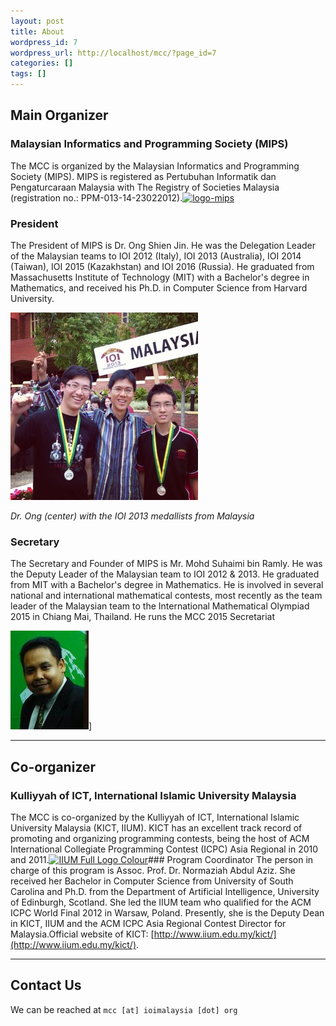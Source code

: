 ```yaml
---
layout: post
title: About
wordpress_id: 7
wordpress_url: http://localhost/mcc/?page_id=7
categories: []
tags: []
---
```


## Main Organizer

### Malaysian Informatics and Programming Society (MIPS)

The MCC is organized by the Malaysian Informatics and Programming Society (MIPS). MIPS is registered as Pertubuhan Informatik dan Pengaturcaraan Malaysia with The Registry of Societies Malaysia (registration no.: PPM-013-14-23022012).[![logo-mips](http://ioimalaysia.org/wp-content/uploads/2013/08/logo-mips-300x105.png)](http://ioimalaysia.org/wp-content/uploads/2013/08/logo-mips.png)

### President
The President of MIPS is Dr. Ong Shien Jin. He was the Delegation Leader of the Malaysian teams to IOI 2012 (Italy), IOI 2013 (Australia), IOI 2014 (Taiwan), IOI 2015 (Kazakhstan) and IOI 2016 (Russia). He graduated from Massachusetts Institute of Technology (MIT) with a Bachelor's degree in Mathematics, and received his Ph.D. in Computer Science from Harvard University.

![silvers](/wp-content/uploads/2013/03/silvers-300x300.jpg)

*Dr. Ong (center) with the IOI 2013 medallists from Malaysia*

### Secretary
The Secretary and Founder of MIPS is Mr. Mohd Suhaimi bin Ramly. He was the Deputy Leader of the Malaysian team to IOI 2012 &amp; 2013. He graduated from MIT with a Bachelor's degree in Mathematics. He is involved in several national and international mathematical contests, most recently as the team leader of the Malaysian team to the International Mathematical Olympiad 2015 in Chiang Mai, Thailand. He runs the MCC 2015 Secretariat

![msr2-1](/wp-content/uploads/2013/08/msr2-1.jpg)]

---

## Co-organizer

### Kulliyyah of ICT, International Islamic University Malaysia

The MCC is co-organized by the Kulliyyah of ICT, International Islamic University Malaysia (KICT, IIUM). KICT has an excellent track record of promoting and organizing programming contests, being the host of ACM International Collegiate Programming Contest (ICPC) Asia Regional in 2010 and 2011.[![IIUM Full Logo Colour](http://ioimalaysia.org/wp-content/uploads/2013/08/IIUM-Full-Logo-Colour-300x77.jpg)](http://ioimalaysia.org/wp-content/uploads/2013/08/IIUM-Full-Logo-Colour.jpg)### Program Coordinator
The person in charge of this program is Assoc. Prof. Dr. Normaziah Abdul Aziz. She received her Bachelor in Computer Science from University of South Carolina and Ph.D. from the Department of Artificial Intelligence, University of Edinburgh, Scotland. She led the IIUM team who qualified for the ACM ICPC World Final 2012 in Warsaw, Poland. Presently, she is the Deputy Dean in KICT, IIUM and the ACM ICPC Asia Regional Contest Director for Malaysia.Official website of KICT: [http://www.iium.edu.my/kict/](http://www.iium.edu.my/kict/).

---

## Contact Us

We can be reached at ``mcc [at] ioimalaysia [dot] org``
